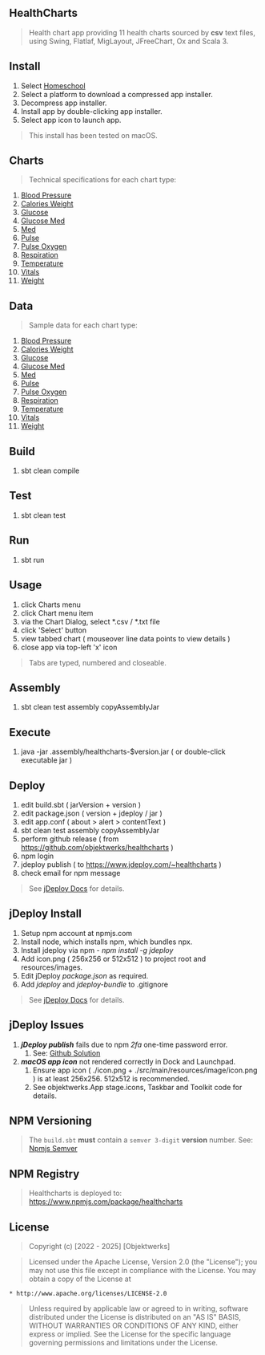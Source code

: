 HealthCharts
------------
>Health chart app providing 11 health charts sourced by **csv** text files, using Swing, Flatlaf, MigLayout, JFreeChart, Ox and Scala 3.

Install
-------
1. Select [Homeschool](https://www.jdeploy.com/~healthcharts)
2. Select a platform to download a compressed app installer.
3. Decompress app installer.
4. Install app by double-clicking app installer.
5. Select app icon to launch app.
>This install has been tested on macOS.

Charts
------
>Technical specifications for each chart type:
1. [Blood Pressure](docs/blood.pressure.chart.md)
2. [Calories Weight](docs/calories.weight.chart.md)
3. [Glucose](docs/glucose.chart.md)
4. [Glucose Med](docs/glucose.med.chart.md)
5. [Med](docs/med.chart.md)
6. [Pulse](docs/pulse.chart.md)
7. [Pulse Oxygen](docs/pulse.oxygen.chart.md)
8. [Respiration](docs/respiration.chart.md)
9. [Temperature](docs/temperature.chart.md)
10. [Vitals](docs/vitals.chart.md)
11. [Weight](docs/weight.chart.md)

Data
----
>Sample data for each chart type:
1. [Blood Pressure](data/blood-pressure/blood-pressure.txt)
2. [Calories Weight](data/calories-weight/calories-weight.txt)
3. [Glucose](data/glucose/glucose.txt)
4. [Glucose Med](data/glucose-med/glucose-med.txt)
5. [Med](data/med/med.txt)
6. [Pulse](data/pulse/pulse.txt)
7. [Pulse Oxygen](data/pulse-oxygen/pulse-oxygen.txt)
8. [Respiration](data/respiration/respiration.txt)
9. [Temperature](data/temperature/temperature.txt)
10. [Vitals](data/vitals/vitals.txt)
11. [Weight](data/weight/weight.txt)

Build
-----
1. sbt clean compile

Test
----
1. sbt clean test

Run
---
1. sbt run

Usage
-----
1. click Charts menu
2. click Chart menu item
3. via the Chart Dialog, select *.csv / *.txt file
4. click 'Select' button
5. view tabbed chart ( mouseover line data points to view details )
6. close app via top-left 'x' icon
>Tabs are typed, numbered and closeable.

Assembly
--------
1. sbt clean test assembly copyAssemblyJar

Execute
-------
1. java -jar .assembly/healthcharts-$version.jar ( or double-click executable jar )

Deploy
------
1. edit build.sbt ( jarVersion + version )
2. edit package.json ( version + jdeploy / jar )
3. edit app.conf ( about > alert > contentText )
4. sbt clean test assembly copyAssemblyJar
5. perform github release ( from https://github.com/objektwerks/healthcharts )
6. npm login
7. jdeploy publish ( to https://www.jdeploy.com/~healthcharts )
8. check email for npm message
>See [jDeploy Docs](https://www.jdeploy.com/docs/manual/#_getting_started) for details.

jDeploy Install
---------------
1. Setup npm account at npmjs.com
2. Install node, which installs npm, which bundles npx.
3. Install jdeploy via npm - *npm install -g jdeploy*
4. Add icon.png ( 256x256 or 512x512 ) to project root and resources/images.
5. Edit jDeploy *package.json* as required.
6. Add *jdeploy* and *jdeploy-bundle* to .gitignore
>See [jDeploy Docs](https://www.jdeploy.com/docs/manual/#_getting_started) for details.

jDeploy Issues
--------------
1. ***jDeploy publish*** fails due to npm *2fa* one-time password error.
    1. See: [Github Solution](https://github.com/shannah/jdeploy/issues/74)
2. ***macOS app icon*** not rendered correctly in Dock and Launchpad.
    1. Ensure app icon ( ./icon.png + ./src/main/resources/image/icon.png ) is at least 256x256. 512x512 is recommended.
    2. See objektwerks.App stage.icons, Taskbar and Toolkit code for details.

NPM Versioning
--------------
>The ```build.sbt``` **must** contain a ```semver 3-digit``` **version** number. See: [Npmjs Semver](https://docs.npmjs.com/about-semantic-versioning)

NPM Registry
------------
>Healthcharts is deployed to: https://www.npmjs.com/package/healthcharts

License
-------
>Copyright (c) [2022 - 2025] [Objektwerks]

>Licensed under the Apache License, Version 2.0 (the "License");
you may not use this file except in compliance with the License.
You may obtain a copy of the License at

    * http://www.apache.org/licenses/LICENSE-2.0

>Unless required by applicable law or agreed to in writing, software
distributed under the License is distributed on an "AS IS" BASIS,
WITHOUT WARRANTIES OR CONDITIONS OF ANY KIND, either express or implied.
See the License for the specific language governing permissions and
limitations under the License.
